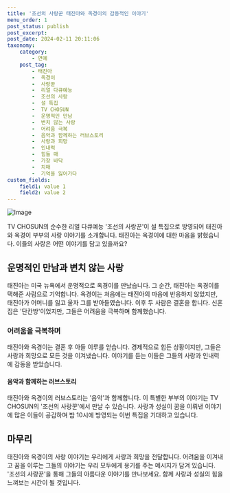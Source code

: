 ```yaml
---
title: '조선의 사랑꾼 태진아와 옥경이의 감동적인 이야기'
menu_order: 1
post_status: publish
post_excerpt: 
post_date: 2024-02-11 20:11:06
taxonomy:
    category:
        - 연예
    post_tag:
        - 태진아
        -  옥경이
        -  사랑꾼
        -  리얼 다큐예능
        -  조선의 사랑
        -  설 특집
        -  TV CHOSUN
        -  운명적인 만남
        -  변치 않는 사랑
        -  어려움 극복
        -  음악과 함께하는 러브스토리
        -  사랑과 희망
        -  인내력
        -  힘들 때
        -  가장 바닥
        -  치매
        -  기억을 잃어가다
custom_fields:
    field1: value 1
    field2: value 2
---
```


![Image](https://ssl.pstatic.net/mimgnews/image/408/2024/02/11/0000214518_001_20240211141501390.jpg?type=w540)

TV CHOSUN의 순수한 리얼 다큐예능 '조선의 사랑꾼'이 설 특집으로 방영되어 태진아와 옥경이 부부의 사랑 이야기를 소개합니다. 태진아는 옥경이에 대한 마음을 밝혔습니다. 이들의 사랑은 어떤 이야기를 담고 있을까요?
## 운명적인 만남과 변치 않는 사랑
태진아는 미국 뉴욕에서 운명적으로 옥경이를 만났습니다. 그 순간, 태진아는 옥경이를 택해준 사람으로 기억합니다. 옥경이는 처음에는 태진아의 마음에 반응하지 않았지만, 태진아가 어머니를 잃고 울자 그를 받아들였습니다. 이후 두 사람은 결혼을 합니다. 신혼 집은 '단칸방'이었지만, 그들은 어려움을 극복하며 함께했습니다.
### 어려움을 극복하며
태진아와 옥경이는 결혼 후 아들 이루를 얻습니다. 경제적으로 힘든 상황이지만, 그들은 사랑과 희망으로 모든 것을 이겨냈습니다. 이야기를 듣는 이들은 그들의 사랑과 인내력에 감동을 받았습니다.
#### 음악과 함께하는 러브스토리
태진아와 옥경이의 러브스토리는 '음악'과 함께합니다. 이 특별한 부부의 이야기는 TV CHOSUN의 '조선의 사랑꾼'에서 만날 수 있습니다. 사랑과 성실이 꿈을 이뤄낸 이야기에 많은 이들이 공감하며 밤 10시에 방영되는 이번 특집을 기대하고 있습니다.
## 마무리
태진아와 옥경이의 사랑 이야기는 우리에게 사랑과 희망을 전달합니다. 어려움을 이겨내고 꿈을 이루는 그들의 이야기는 우리 모두에게 용기를 주는 메시지가 담겨 있습니다. '조선의 사랑꾼'을 통해 그들의 아름다운 이야기를 만나보세요. 함께 사랑과 성실의 힘을 느껴보는 시간이 될 것입니다.
